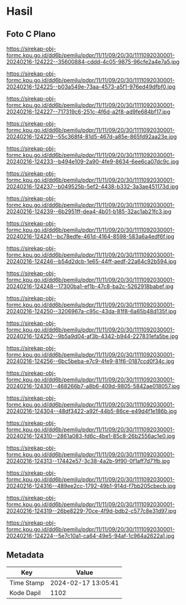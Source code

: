 # Hasil

## Foto C Plano

https://sirekap-obj-formc.kpu.go.id/dd6b/pemilu/pdpr/11/11/09/20/30/1111092030001-20240216-124222--35600884-cddd-4c05-9875-96cfe2a4e7a5.jpg

https://sirekap-obj-formc.kpu.go.id/dd6b/pemilu/pdpr/11/11/09/20/30/1111092030001-20240216-124225--b03a549e-73aa-4573-a5f1-976ed49dfbf0.jpg

https://sirekap-obj-formc.kpu.go.id/dd6b/pemilu/pdpr/11/11/09/20/30/1111092030001-20240216-124227--717319c6-251c-4f6d-a2f8-ad9fe684bf17.jpg

https://sirekap-obj-formc.kpu.go.id/dd6b/pemilu/pdpr/11/11/09/20/30/1111092030001-20240216-124229--55c368f4-81d5-467d-a85e-865fd92aa23e.jpg

https://sirekap-obj-formc.kpu.go.id/dd6b/pemilu/pdpr/11/11/09/20/30/1111092030001-20240216-124233--b494e109-2a90-4fe9-8634-6ee6ca07dc9c.jpg

https://sirekap-obj-formc.kpu.go.id/dd6b/pemilu/pdpr/11/11/09/20/30/1111092030001-20240216-124237--b049525b-5ef2-4438-b332-3a3ae451173d.jpg

https://sirekap-obj-formc.kpu.go.id/dd6b/pemilu/pdpr/11/11/09/20/30/1111092030001-20240216-124239--6b2951ff-dea4-4b01-b185-32ac1ab21fc3.jpg

https://sirekap-obj-formc.kpu.go.id/dd6b/pemilu/pdpr/11/11/09/20/30/1111092030001-20240216-124241--bc78edfe-461d-4164-8598-583a6a4edf6f.jpg

https://sirekap-obj-formc.kpu.go.id/dd6b/pemilu/pdpr/11/11/09/20/30/1111092030001-20240216-124246--b54d2dcb-1e65-44ff-aedf-22a64c92b594.jpg

https://sirekap-obj-formc.kpu.go.id/dd6b/pemilu/pdpr/11/11/09/20/30/1111092030001-20240216-124248--17300ba1-ef1b-47c8-ba2c-5262918babef.jpg

https://sirekap-obj-formc.kpu.go.id/dd6b/pemilu/pdpr/11/11/09/20/30/1111092030001-20240216-124250--3206967a-c95c-43da-81f8-6a65b48d135f.jpg

https://sirekap-obj-formc.kpu.go.id/dd6b/pemilu/pdpr/11/11/09/20/30/1111092030001-20240216-124252--9b5a9d04-af3b-4342-b944-227831efa5be.jpg

https://sirekap-obj-formc.kpu.go.id/dd6b/pemilu/pdpr/11/11/09/20/30/1111092030001-20240216-124256--6bc5beba-e7c9-4fe9-81f6-0187ccd0f34c.jpg

https://sirekap-obj-formc.kpu.go.id/dd6b/pemilu/pdpr/11/11/09/20/30/1111092030001-20240216-124301--468266b7-a8b6-409d-9805-5842ae018057.jpg

https://sirekap-obj-formc.kpu.go.id/dd6b/pemilu/pdpr/11/11/09/20/30/1111092030001-20240216-124304--48df3422-a92f-44b5-86ce-e49d4f1e186b.jpg

https://sirekap-obj-formc.kpu.go.id/dd6b/pemilu/pdpr/11/11/09/20/30/1111092030001-20240216-124310--2861a083-fd6c-4be1-85c8-26b2556ac1e0.jpg

https://sirekap-obj-formc.kpu.go.id/dd6b/pemilu/pdpr/11/11/09/20/30/1111092030001-20240216-124313--17442e57-3c38-4a2b-9f90-0f1aff7d71fb.jpg

https://sirekap-obj-formc.kpu.go.id/dd6b/pemilu/pdpr/11/11/09/20/30/1111092030001-20240216-124316--489ee2cc-1792-49b1-914d-f7bb205cbecb.jpg

https://sirekap-obj-formc.kpu.go.id/dd6b/pemilu/pdpr/11/11/09/20/30/1111092030001-20240216-124319--26be8229-70ce-4f9d-bdb2-c577c8e31d97.jpg

https://sirekap-obj-formc.kpu.go.id/dd6b/pemilu/pdpr/11/11/09/20/30/1111092030001-20240216-124224--5e7c10a1-ca64-49e5-94af-1c964a2622a1.jpg


## Metadata

| Key        | Value               |
| ---------- | ------------------- |
| Time Stamp | 2024-02-17 13:05:41 |
| Kode Dapil | 1102                |



